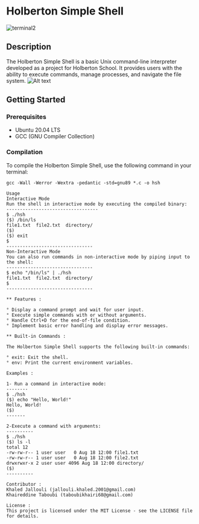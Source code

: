 # Holberton Simple Shell 



![terminal2](https://github.com/KhairiTab/holbertonschool-simple_shell/assets/135613251/1a135b71-da1c-496c-b1da-5058dcb64d02)


## Description
The Holberton Simple Shell is a basic Unix command-line interpreter developed as a project for Holberton School.
It provides users with the ability to execute commands, manage processes, and navigate the file system.
![Alt text](https://miro.medium.com/v2/resize:fit:1400/0*-OOMpchdZWQZr4zw)

## Getting Started

### Prerequisites
- Ubuntu 20.04 LTS
- GCC (GNU Compiler Collection)

### Compilation
To compile the Holberton Simple Shell, use the following command in your terminal:
```shell
gcc -Wall -Werror -Wextra -pedantic -std=gnu89 *.c -o hsh

Usage
Interactive Mode
Run the shell in interactive mode by executing the compiled binary:
----------------------------------
$ ./hsh
($) /bin/ls
file1.txt  file2.txt  directory/
($)
($) exit
$
--------------------------------
Non-Interactive Mode
You can also run commands in non-interactive mode by piping input to the shell:
--------------------------------
$ echo "/bin/ls" | ./hsh
file1.txt  file2.txt  directory/
$
--------------------------------

** Features :

° Display a command prompt and wait for user input.
° Execute simple commands with or without arguments.
° Handle Ctrl+D for the end-of-file condition.
° Implement basic error handling and display error messages.

** Built-in Commands :

The Holberton Simple Shell supports the following built-in commands:

° exit: Exit the shell.
° env: Print the current environment variables.

Examples : 

1- Run a command in interactive mode: 
--------
$ ./hsh
($) echo "Hello, World!"
Hello, World!
($)
-------

2-Execute a command with arguments:
----------
$ ./hsh
($) ls -l
total 12
-rw-rw-r-- 1 user user   0 Aug 18 12:00 file1.txt
-rw-rw-r-- 1 user user   0 Aug 18 12:00 file2.txt
drwxrwxr-x 2 user user 4096 Aug 18 12:00 directory/
($)
----------

Contributor : 
Khaled Jallouli (jallouli.khaled.2001@gmail.com)
Khaireddine Taboubi (taboubikhairi68@gmail.com)

License :
This project is licensed under the MIT License - see the LICENSE file for details.

